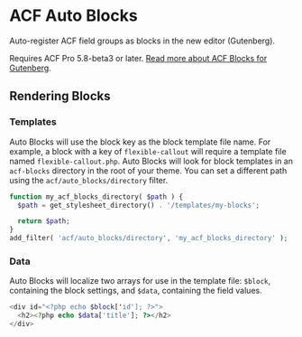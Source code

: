 # ACF Auto Blocks

Auto-register ACF field groups as blocks in the new editor (Gutenberg).

Requires ACF Pro 5.8-beta3 or later. [Read more about ACF Blocks for Gutenberg](https://www.advancedcustomfields.com/blog/acf-5-8-introducing-acf-blocks-for-gutenberg/).

## Rendering Blocks

### Templates

Auto Blocks will use the block key as the block template file name. For example, a block with a key of `flexible-callout` will require a template file named `flexible-callout.php`. Auto Blocks will look for block templates in an `acf-blocks` directory in the root of your theme. You can set a different path using the `acf/auto_blocks/directory` filter.

```php
function my_acf_blocks_directory( $path ) {
  $path = get_stylesheet_directory() . '/templates/my-blocks';

  return $path;
}
add_filter( 'acf/auto_blocks/directory', 'my_acf_blocks_directory' );
```

### Data

Auto Blocks will localize two arrays for use in the template file: `$block`, containing the block settings, and `$data`, containing the field values.

```php
<div id="<?php echo $block['id']; ?>">
  <h2><?php echo $data['title']; ?></h2>
</div>
```

